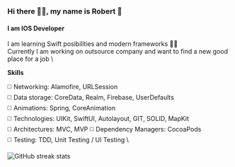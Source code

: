 ### Hi there ✋🏼, my name is Robert 🦊
#### I am IOS Developer

I am learning Swift posibilities and modern frameworks ✌🏻 \
Currently I am working on outsource company and want to find a new good place for a job \

**Skills** 

◻️ Networking: Alamofire, URLSession \
◻️ Data storage: CoreData, Realm, Firebase, UserDefaults \
◻️ Animations: Spring, CoreAnimation \
◻️ Technologies: UIKit, SwiftUI, Autolayout, GIT, SOLID, MapKit \
◻️ Architectures: MVС, MVP
◻️ Dependency Managers: CocoaPods \
◻️ Testing: TDD, Unit Testing / UI Testing \



![GitHub streak stats](https://github-readme-streak-stats.herokuapp.com/?user=Frankxz)  
